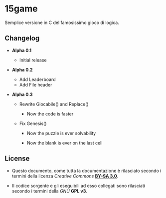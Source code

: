 # 15game

Semplice versione in C del famosissimo gioco di logica.

## Changelog

- **Alpha 0.1**

  - Initial release

- **Alpha 0.2**

  - Add Leaderboard
  - Add File header

- **Alpha 0.3**

  - Rewrite Giocabile() and Replace()

    - Now the code is faster

  - Fix Genesis()

    - Now the puzzle is ever solvability

    - Now the blank is ever on the last cell

## License

- Questo documento, come tutta la documentazione è rilasciato secondo i termini della licenza _Creative Commons_ [**BY-SA 3.0**](http://creativecommons.org/licenses/by-sa/3.0/it/deed.it).

- Il codice sorgente e gli eseguibili ad esso collegati sono rilasciati secondo i termini della _GNU_ **GPL v3**.
